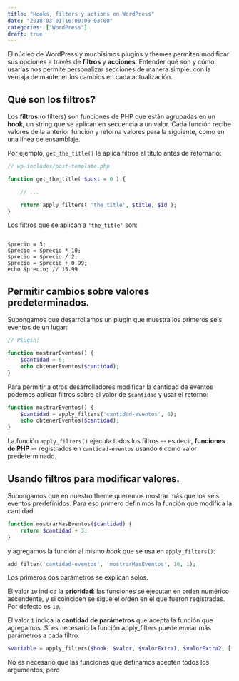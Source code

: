 ```yaml
---
title: "Hooks, filters y actions en WordPress"
date: "2018-03-01T16:00:00-03:00"
categories: ["WordPress"]
draft: true
---
```


El núcleo de WordPress y muchísimos plugins y themes permiten modificar sus opciones a través de **filtros** y **acciones**. Entender qué son y cómo usarlas nos permite personalizar secciones de manera simple, con la ventaja de mantener los cambios en cada actualización.

## Qué son los filtros?
Los **filtros** (o filters) son funciones de PHP que están agrupadas en un **hook**, un string
 que se aplican en secuencia a un valor. Cada función recibe valores de la anterior función y retorna valores para la siguiente, como en una línea de ensamblaje.




Por ejemplo, `get_the_title()` le aplica filtros al título antes de retornarlo:
```php
// wp-includes/post-template.php

function get_the_title( $post = 0 ) {

    // ...

    return apply_filters( 'the_title', $title, $id );
}
```

Los filtros que se aplican a `'the_title'` son:

```
```


```
$precio = 3;
$precio = $precio * 10;
$precio = $precio / 2;
$precio = $precio + 0.99;
echo $precio; // 15.99
```




## Permitir cambios sobre valores predeterminados.

Supongamos que desarrollamos un plugin que muestra los primeros seis eventos de un lugar:

```php
// Plugin:

function mostrarEventos() {
    $cantidad = 6;
    echo obtenerEventos($cantidad);
}
```

Para permitir a otros desarrolladores modificar la cantidad de eventos podemos aplicar filtros sobre el valor de `$cantidad` y usar el retorno:

```php
function mostrarEventos() {
    $cantidad = apply_filters('cantidad-eventos', 6);
    echo obtenerEventos($cantidad);
}
```

La función `apply_filters()` ejecuta todos los filtros -- es decir, **funciones de PHP** -- registrados en `cantidad-eventos` usando `6` como valor predeterminado.

## Usando filtros para modificar valores.

Supongamos que en nuestro theme queremos mostrar más que los seis eventos predefinidos. Para eso primero definimos la función que modifica la cantidad:

```php
function mostrarMasEventos($cantidad) {
    return $cantidad + 3:
}
```

y agregamos la función al mismo *hook* que se usa en `apply_filters()`:

```php
add_filter('cantidad-eventos', 'mostrarMasEventos', 10, 1);
```

Los primeros dos parámetros se explican solos.

El valor `10` indica la **prioridad**: las funciones se ejecutan en orden numérico ascendente, y si coinciden se sigue el orden en el que fueron registradas. Por defecto es `10`.

El valor `1` indica la **cantidad de parámetros** que acepta la función que agregamos. Si es necesario la función apply_filters puede enviar más parámetros a cada filtro:

```php
$variable = apply_filters($hook, $valor, $valorExtra1, $valorExtra2, [...]);
```

No es necesario que las funciones que definamos acepten todos los argumentos, pero
